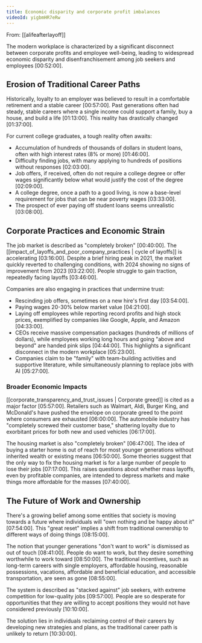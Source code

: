 ```yaml
---
title: Economic disparity and corporate profit imbalances
videoId: yigbmHR7eRw
---
```


From: [[alifeafterlayoff]] <br/> 

The modern workplace is characterized by a significant disconnect between corporate profits and employee well-being, leading to widespread economic disparity and disenfranchisement among job seekers and employees <a class="yt-timestamp" data-t="00:52:00">[00:52:00]</a>.

## Erosion of Traditional Career Paths
Historically, loyalty to an employer was believed to result in a comfortable retirement and a stable career <a class="yt-timestamp" data-t="00:57:00">[00:57:00]</a>. Past generations often had steady, stable careers where a single income could support a family, buy a house, and build a life <a class="yt-timestamp" data-t="01:13:00">[01:13:00]</a>. This reality has drastically changed <a class="yt-timestamp" data-t="01:37:00">[01:37:00]</a>.

For current college graduates, a tough reality often awaits:
*   Accumulation of hundreds of thousands of dollars in student loans, often with high interest rates (8% or more) <a class="yt-timestamp" data-t="01:46:00">[01:46:00]</a>.
*   Difficulty finding jobs, with many applying to hundreds of positions without responses <a class="yt-timestamp" data-t="02:03:00">[02:03:00]</a>.
*   Job offers, if received, often do not require a college degree or offer wages significantly below what would justify the cost of the degree <a class="yt-timestamp" data-t="02:09:00">[02:09:00]</a>.
*   A college degree, once a path to a good living, is now a base-level requirement for jobs that can be near poverty wages <a class="yt-timestamp" data-t="03:33:00">[03:33:00]</a>.
*   The prospect of ever paying off student loans seems unrealistic <a class="yt-timestamp" data-t="03:08:00">[03:08:00]</a>.

## Corporate Practices and Economic Strain
The job market is described as "completely broken" <a class="yt-timestamp" data-t="00:40:00">[00:40:00]</a>. The [[impact_of_layoffs_and_poor_company_practices | cycle of layoffs]] is accelerating <a class="yt-timestamp" data-t="03:16:00">[03:16:00]</a>. Despite a brief hiring peak in 2021, the market quickly reverted to challenging conditions, with 2024 showing no signs of improvement from 2023 <a class="yt-timestamp" data-t="03:22:00">[03:22:00]</a>. People struggle to gain traction, repeatedly facing layoffs <a class="yt-timestamp" data-t="03:46:00">[03:46:00]</a>.

Companies are also engaging in practices that undermine trust:
*   Rescinding job offers, sometimes on a new hire's first day <a class="yt-timestamp" data-t="03:54:00">[03:54:00]</a>.
*   Paying wages 20-30% below market value <a class="yt-timestamp" data-t="04:21:00">[04:21:00]</a>.
*   Laying off employees while reporting record profits and high stock prices, exemplified by companies like Google, Apple, and Amazon <a class="yt-timestamp" data-t="04:33:00">[04:33:00]</a>.
*   CEOs receive massive compensation packages (hundreds of millions of dollars), while employees working long hours and going "above and beyond" are handed pink slips <a class="yt-timestamp" data-t="04:44:00">[04:44:00]</a>. This highlights a significant disconnect in the modern workplace <a class="yt-timestamp" data-t="05:23:00">[05:23:00]</a>.
*   Companies claim to be "family" with team-building activities and supportive literature, while simultaneously planning to replace jobs with AI <a class="yt-timestamp" data-t="05:27:00">[05:27:00]</a>.

### Broader Economic Impacts
[[corporate_transparency_and_trust_issues | Corporate greed]] is cited as a major factor <a class="yt-timestamp" data-t="05:57:00">[05:57:00]</a>. Retailers such as Walmart, Aldi, Burger King, and McDonald's have pushed the envelope on corporate greed to the point where consumers are exhausted <a class="yt-timestamp" data-t="06:00:00">[06:00:00]</a>. The automobile industry has "completely screwed their customer base," shattering loyalty due to exorbitant prices for both new and used vehicles <a class="yt-timestamp" data-t="06:17:00">[06:17:00]</a>.

The housing market is also "completely broken" <a class="yt-timestamp" data-t="06:47:00">[06:47:00]</a>. The idea of buying a starter home is out of reach for most younger generations without inherited wealth or existing means <a class="yt-timestamp" data-t="06:50:00">[06:50:00]</a>. Some theories suggest that the only way to fix the housing market is for a large number of people to lose their jobs <a class="yt-timestamp" data-t="07:17:00">[07:17:00]</a>. This raises questions about whether mass layoffs, even by profitable companies, are intended to depress markets and make things more affordable for the masses <a class="yt-timestamp" data-t="07:40:00">[07:40:00]</a>.

## The Future of Work and Ownership
There's a growing belief among some entities that society is moving towards a future where individuals will "own nothing and be happy about it" <a class="yt-timestamp" data-t="07:54:00">[07:54:00]</a>. This "great reset" implies a shift from traditional ownership to different ways of doing things <a class="yt-timestamp" data-t="08:15:00">[08:15:00]</a>.

The notion that younger generations "don't want to work" is dismissed as out of touch <a class="yt-timestamp" data-t="08:41:00">[08:41:00]</a>. People do want to work, but they desire something worthwhile to work toward <a class="yt-timestamp" data-t="08:50:00">[08:50:00]</a>. The traditional incentives, such as long-term careers with single employers, affordable housing, reasonable possessions, vacations, affordable and beneficial education, and accessible transportation, are seen as gone <a class="yt-timestamp" data-t="08:55:00">[08:55:00]</a>.

The system is described as "stacked against" job seekers, with extreme competition for low-quality jobs <a class="yt-timestamp" data-t="09:57:00">[09:57:00]</a>. People are so desperate for opportunities that they are willing to accept positions they would not have considered previously <a class="yt-timestamp" data-t="10:10:00">[10:10:00]</a>.

The solution lies in individuals reclaiming control of their careers by developing new strategies and plans, as the traditional career path is unlikely to return <a class="yt-timestamp" data-t="10:30:00">[10:30:00]</a>.